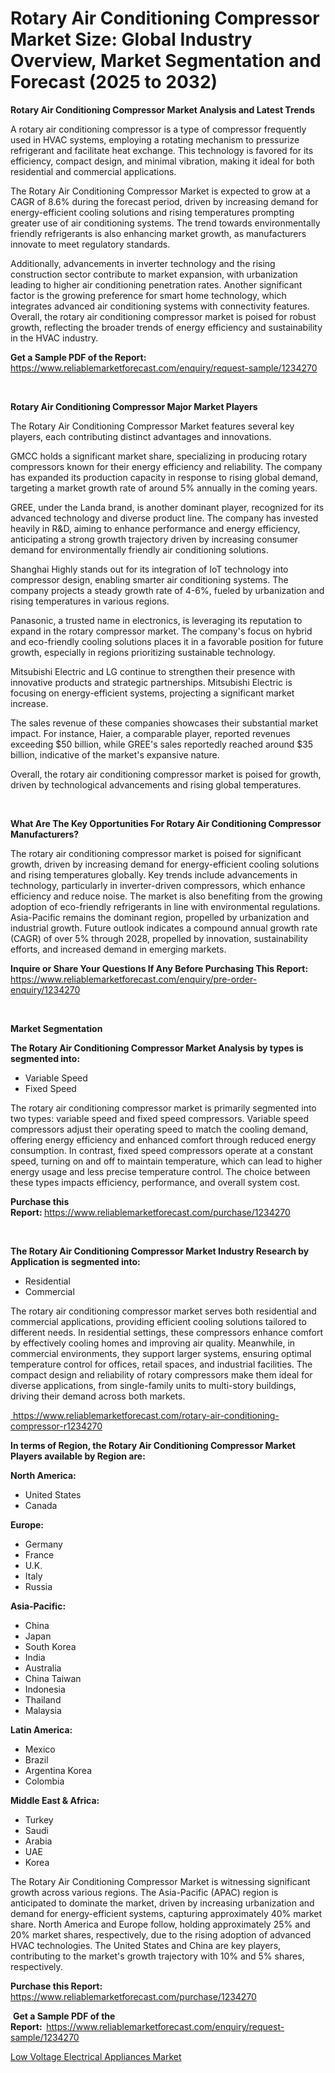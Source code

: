 <p><h1>Rotary Air Conditioning Compressor Market Size: Global Industry Overview, Market Segmentation and Forecast (2025 to 2032)</h1></p><p><strong>Rotary Air Conditioning Compressor Market Analysis and Latest Trends</strong></p>
<p><p>A rotary air conditioning compressor is a type of compressor frequently used in HVAC systems, employing a rotating mechanism to pressurize refrigerant and facilitate heat exchange. This technology is favored for its efficiency, compact design, and minimal vibration, making it ideal for both residential and commercial applications. </p><p>The Rotary Air Conditioning Compressor Market is expected to grow at a CAGR of 8.6% during the forecast period, driven by increasing demand for energy-efficient cooling solutions and rising temperatures prompting greater use of air conditioning systems. The trend towards environmentally friendly refrigerants is also enhancing market growth, as manufacturers innovate to meet regulatory standards. </p><p>Additionally, advancements in inverter technology and the rising construction sector contribute to market expansion, with urbanization leading to higher air conditioning penetration rates. Another significant factor is the growing preference for smart home technology, which integrates advanced air conditioning systems with connectivity features. Overall, the rotary air conditioning compressor market is poised for robust growth, reflecting the broader trends of energy efficiency and sustainability in the HVAC industry.</p></p>
<p><strong>Get a Sample PDF of the Report:&nbsp;</strong> <a href="https://www.reliablemarketforecast.com/enquiry/request-sample/1234270?utm_campaign=2485&utm_medium=2&utm_source=Github&utm_content=ia&utm_term=21022025&utm_id=rotary-air-conditioning-compressor">https://www.reliablemarketforecast.com/enquiry/request-sample/1234270</a></p>
<p>&nbsp;</p>
<p><strong>Rotary Air Conditioning Compressor Major Market Players</strong></p>
<p><p>The Rotary Air Conditioning Compressor Market features several key players, each contributing distinct advantages and innovations. </p><p>GMCC holds a significant market share, specializing in producing rotary compressors known for their energy efficiency and reliability. The company has expanded its production capacity in response to rising global demand, targeting a market growth rate of around 5% annually in the coming years.</p><p>GREE, under the Landa brand, is another dominant player, recognized for its advanced technology and diverse product line. The company has invested heavily in R&D, aiming to enhance performance and energy efficiency, anticipating a strong growth trajectory driven by increasing consumer demand for environmentally friendly air conditioning solutions.</p><p>Shanghai Highly stands out for its integration of IoT technology into compressor design, enabling smarter air conditioning systems. The company projects a steady growth rate of 4-6%, fueled by urbanization and rising temperatures in various regions.</p><p>Panasonic, a trusted name in electronics, is leveraging its reputation to expand in the rotary compressor market. The company's focus on hybrid and eco-friendly cooling solutions places it in a favorable position for future growth, especially in regions prioritizing sustainable technology.</p><p>Mitsubishi Electric and LG continue to strengthen their presence with innovative products and strategic partnerships. Mitsubishi Electric is focusing on energy-efficient systems, projecting a significant market increase.</p><p>The sales revenue of these companies showcases their substantial market impact. For instance, Haier, a comparable player, reported revenues exceeding $50 billion, while GREE's sales reportedly reached around $35 billion, indicative of the market's expansive nature.</p><p>Overall, the rotary air conditioning compressor market is poised for growth, driven by technological advancements and rising global temperatures.</p></p>
<p>&nbsp;</p>
<p><strong>What Are The Key Opportunities For Rotary Air Conditioning Compressor Manufacturers?</strong></p>
<p><p>The rotary air conditioning compressor market is poised for significant growth, driven by increasing demand for energy-efficient cooling solutions and rising temperatures globally. Key trends include advancements in technology, particularly in inverter-driven compressors, which enhance efficiency and reduce noise. The market is also benefiting from the growing adoption of eco-friendly refrigerants in line with environmental regulations. Asia-Pacific remains the dominant region, propelled by urbanization and industrial growth. Future outlook indicates a compound annual growth rate (CAGR) of over 5% through 2028, propelled by innovation, sustainability efforts, and increased demand in emerging markets.</p></p>
<p><strong>Inquire or Share Your Questions If Any Before Purchasing This Report:</strong> <a href="https://www.reliablemarketforecast.com/enquiry/pre-order-enquiry/1234270?utm_campaign=2485&utm_medium=2&utm_source=Github&utm_content=ia&utm_term=21022025&utm_id=rotary-air-conditioning-compressor">https://www.reliablemarketforecast.com/enquiry/pre-order-enquiry/1234270</a></p>
<p>&nbsp;</p>
<p><strong>Market Segmentation</strong></p>
<p><strong>The Rotary Air Conditioning Compressor Market Analysis by types is segmented into:</strong></p>
<p><ul><li>Variable Speed</li><li>Fixed Speed</li></ul></p>
<p><p>The rotary air conditioning compressor market is primarily segmented into two types: variable speed and fixed speed compressors. Variable speed compressors adjust their operating speed to match the cooling demand, offering energy efficiency and enhanced comfort through reduced energy consumption. In contrast, fixed speed compressors operate at a constant speed, turning on and off to maintain temperature, which can lead to higher energy usage and less precise temperature control. The choice between these types impacts efficiency, performance, and overall system cost.</p></p>
<p><strong>Purchase this Report:&nbsp;</strong><a href="https://www.reliablemarketforecast.com/purchase/1234270?utm_campaign=2485&utm_medium=2&utm_source=Github&utm_content=ia&utm_term=21022025&utm_id=rotary-air-conditioning-compressor">https://www.reliablemarketforecast.com/purchase/1234270</a></p>
<p>&nbsp;</p>
<p><strong>The Rotary Air Conditioning Compressor Market Industry Research by Application is segmented into:</strong></p>
<p><ul><li>Residential</li><li>Commercial</li></ul></p>
<p><p>The rotary air conditioning compressor market serves both residential and commercial applications, providing efficient cooling solutions tailored to different needs. In residential settings, these compressors enhance comfort by effectively cooling homes and improving air quality. Meanwhile, in commercial environments, they support larger systems, ensuring optimal temperature control for offices, retail spaces, and industrial facilities. The compact design and reliability of rotary compressors make them ideal for diverse applications, from single-family units to multi-story buildings, driving their demand across both markets.</p></p>
<p><a href="https://www.reliablemarketforecast.com/rotary-air-conditioning-compressor-r1234270?utm_campaign=2485&utm_medium=2&utm_source=Github&utm_content=ia&utm_term=21022025&utm_id=rotary-air-conditioning-compressor">&nbsp;https://www.reliablemarketforecast.com/rotary-air-conditioning-compressor-r1234270</a></p>
<p><strong>In terms of Region, the Rotary Air Conditioning Compressor Market Players available by Region are:</strong></p>
<p>
    <p> <strong> North America: </strong>
        <ul>
            <li>United States</li>
            <li>Canada</li>
        </ul>
        </p> 
    <p> <strong> Europe: </strong>
        <ul>
            <li>Germany</li>
            <li>France</li>
            <li>U.K.</li>
            <li>Italy</li>
            <li>Russia</li>
        </ul>
        </p> 
    <p> <strong> Asia-Pacific: </strong>
        <ul>
            <li>China</li>
            <li>Japan</li>
            <li>South Korea</li>
            <li>India</li>
            <li>Australia</li>
            <li>China Taiwan</li>
            <li>Indonesia</li>
            <li>Thailand</li>
            <li>Malaysia</li>
        </ul>
        </p> 
    <p> <strong> Latin America: </strong>
        <ul>
            <li>Mexico</li>
            <li>Brazil</li>
            <li>Argentina Korea</li>
            <li>Colombia</li>
        </ul>
        </p> 
    <p> <strong> Middle East & Africa: </strong>
        <ul>
            <li>Turkey</li>
            <li>Saudi</li>
            <li>Arabia</li>
            <li>UAE</li>
            <li>Korea</li>
        </ul>
    </p>
    </p>
<p><p>The Rotary Air Conditioning Compressor Market is witnessing significant growth across various regions. The Asia-Pacific (APAC) region is anticipated to dominate the market, driven by increasing urbanization and demand for energy-efficient systems, capturing approximately 40% market share. North America and Europe follow, holding approximately 25% and 20% market shares, respectively, due to the rising adoption of advanced HVAC technologies. The United States and China are key players, contributing to the market's growth trajectory with 10% and 5% shares, respectively.</p></p>
<p><strong>Purchase this Report: </strong><a href="https://www.reliablemarketforecast.com/purchase/1234270?utm_campaign=2485&utm_medium=2&utm_source=Github&utm_content=ia&utm_term=21022025&utm_id=rotary-air-conditioning-compressor">https://www.reliablemarketforecast.com/purchase/1234270</a></p>
<p>&nbsp;<strong>Get a Sample PDF of the Report:&nbsp;&nbsp;</strong><a href="https://www.reliablemarketforecast.com/enquiry/request-sample/1234270?utm_campaign=2485&utm_medium=2&utm_source=Github&utm_content=ia&utm_term=21022025&utm_id=rotary-air-conditioning-compressor">https://www.reliablemarketforecast.com/enquiry/request-sample/1234270</a></p>
<p><strong></strong></p>
<p><p><a href="https://github.com/gamuoodhub/Market-Research-Report-List-1/blob/main/low-voltage-electrical-appliances-market.md?utm_campaign=2485&utm_medium=2&utm_source=Github&utm_content=ia&utm_term=21022025&utm_id=rotary-air-conditioning-compressor">Low Voltage Electrical Appliances Market</a></p></p>